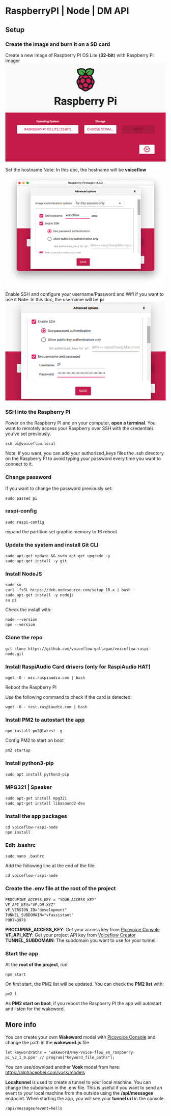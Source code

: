 # RaspberryPI | Node | DM API

## Setup

### Create the image and burn it on a SD card

Create a new image of Raspberry PI OS Lite (**32-bit**) with Raspberry Pi Imager
![Raspberry Pi Imager](./doc/piimager.png)

Set the hostname
Note: In this doc, the hostname will be **voiceflow**
![Raspberry Pi Hostname](./doc/hostname.png)

Enable SSH and configure your username/Password and Wifi if you want to use it
Note: In this doc, the username will be **pi**
![Raspberry Pi Imager Config](./doc/config.png)



### SSH into the Raspberry PI

Power on the Raspberry PI and on your computer, **open a terminal**.
You want to remotely access your Raspberry over SSH with the credentials you’ve set previously.

```
ssh pi@voiceflow.local
```

Note: If you want, you can add your authorized_keys files the .ssh directory on the Raspberry PI to avoid typing your password every time you want to connect to it.

### Change password
If you want to change the password previously set:
```
sudo passwd pi
```

### raspi-config
```
sudo raspi-config
```
expand the partition
set graphic memory to 16
reboot

### Update the system and install Git CLI
```
sudo apt-get update && sudo apt-get upgrade -y
sudo apt-get install -y git
```

### Install NodeJS
```
sudo su
curl -fsSL https://deb.nodesource.com/setup_18.x | bash -
sudo apt-get install -y nodejs
su pi
```

Check the install with:
```
node --version
npm --version
```

### Clone the repo
```
git clone https://github.com/voiceflow-gallagan/voiceflow-raspi-node.git
```

### Install RaspiAudio Card drivers (only for RaspiAudio HAT)
```
wget -O - mic.raspiaudio.com | bash
```
Reboot the Raspberry PI

Use the following command to check if the card is detected:
```
wget -O - test.raspiaudio.com | bash
```

### Install PM2 to autostart the app
```
npm install pm2@latest -g
```

Config PM2 to start on boot
```
pm2 startup
```

### Install python3-pip
```
sudo apt install python3-pip
```

### MPG321 | Speaker
```
sudo apt-get install mpg321
sudo apt-get install libasound2-dev
```

### Install the app packages
```
cd voiceflow-raspi-node
npm install
```

### Edit .bashrc
```
sudo nano .bashrc
```
Add the following line at the end of the file:
```
cd voiceflow-raspi-node
```

### Create the .env file at the root of the project
```
PROCUPINE_ACCESS_KEY = "YOUR_ACCESS_KEY"
VF_API_KEY="VF.DM.XYZ"
VF_VERSION_ID="development"
TUNNEL_SUBDOMAIN="vfassistant"
PORT=3978
```
**PROCUPINE_ACCESS_KEY**: Get your access key from [Picovoice Console](https://picovoice.ai/console/)
**VF_API_KEY**: Get your project API key from [Voiceflow Creator](https://developer.voiceflow.com/reference/project)
**TUNNEL_SUBDOMAIN**: The subdomain you want to use for your tunnel.

### Start the app
At the **root of the project**, run:
```
npm start
```
On first start, the PM2 list will be updated.
You can check the **PM2 list** with:
```
pm2 l
```
As **PM2 start on boot**, if you reboot the Raspberry PI the app will autostart and listen for the wakeword.

## More info
You can create your own **Wakeword** model with [Picovoice Console](https://picovoice.ai/console/)
and change the path in the **wakeword.js** file

```
let keywordPaths = 'wakeword/Hey-Voice-flow_en_raspberry-pi_v2_1_0.ppn' // program["keyword_file_paths"];
```


You can use/download another **Vosk** model from here: https://alphacephei.com/vosk/models

**Localtunnel** is used to create a tunnel to your local machine. You can change the subdomain in the .env file.
This is useful if you want to send an event to your local machine from the outside using the **/api/messages** endpoint.
When starting the app, you will see your **tunnel url** in the console.

```
/api/messages?event=hello
```
